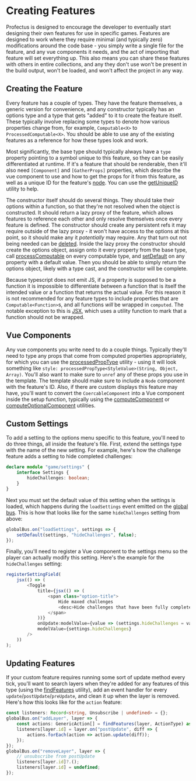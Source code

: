 # Creating Features

Profectus is designed to encourage the developer to eventually start designing their own features for use in specific games. Features are designed to work where they require minimal (and typically zero) modifications around the code base - you simply write a single file for the feature, and any vue components it needs, and the act of importing that feature will set everything up. This also means you can share these features with others in entire collections, and any they don't use won't be present in the build output, won't be loaded, and won't affect the project in any way.

## Creating the Feature

Every feature has a couple of types. They have the feature themselves, a generic version for convenience, and any constructor typically has an options type and a type that gets "added" to it to create the feature itself. These typically involve replacing some types to denote how various properties change from, for example, `Computable<X>` to `ProcessedComputable<X>`. You should be able to use any of the existing features as a reference for how these types look and work.

Most significantly, the base type should typically always have a `type` property pointing to a symbol unique to this feature, so they can be easily differentiated at runtime. If it's a feature that should be renderable, then it'll also need `[Component]` and `[GatherProps]` properties, which describe the vue component to use and how to get the props for it from this feature, as well as a unique ID for the feature's [node](./nodes). You can use the [getUniqueID](/api/modules/features/feature#getuniqueid) utility to help.

The constructor itself should do several things. They should take their options within a function, so that they're not resolved when the object is constructed. It should return a lazy proxy of the feature, which allows features to reference each other and only resolve themselves once every feature is defined. The constructor should create any persistent refs it may require outside of the lazy proxy - it won't have access to the options at this point, so it should make any it _potentially_ may require. Any that turn out not being needed can be [deleted](/api/modules/game/persistence#deletepersistent). Inside the lazy proxy the constructor should create the options object, assign onto it every property from the base type, call [processComputable](/api/modules/util/computed#processcomputable) on every computable type, and [setDefault](/api/modules/features/feature#setdefault) on any property with a default value. Then you should be able to simply return the options object, likely with a type cast, and the constructor will be complete.

Because typescript does not emit JS, if a property is supposed to be a function it is impossible to differentiate between a function that is itself the intended value or a function that returns the actual value. For this reason it is not recommended for any feature types to include properties that are `Computable<Function>`s, and all functions _will_ be wrapped in `computed`. The notable exception to this is [JSX](../important-concepts/coercable#render-functions-jsx), which uses a utility function to mark that a function should not be wrapped.

## Vue Components

Any vue components you write need to do a couple things. Typically they'll need to type any props that come from computed properties appropriately, for which you can use the [processedPropType](/api/modules/util/vue#processedproptype) utility - using it will look something like `style: processedPropType<StyleValue>(String, Object, Array)`. You'll also want to make sure to `unref` any of these props you use in the template. The template should make sure to include a `Node` component with the feature's ID. Also, if there are custom displays this feature may have, you'll want to convert the `CoercableComponent` into a Vue component inside the setup function, typically using the [computeComponent](/api/modules/util/vue#computecomponent) or [computeOptionalComponent](/api/modules/util/vue#computeoptionalcomponent) utilities.

## Custom Settings

To add a setting to the options menu specific to this feature, you'll need to do three things, all inside the feature's file. First, extend the settings type with the name of the new setting. For example, here's how the challenge feature adds a setting to hide completed challenges:

```ts
declare module "game/settings" {
    interface Settings {
        hideChallenges: boolean;
    }
}
```

Next you must set the default value of this setting when the settings is loaded, which happens during the `loadSettings` event emitted on the [global bus](/api/modules/game/events#globalbus). This is how that looks like for the same `hideChallenges` setting from above:

```ts
globalBus.on("loadSettings", settings => {
    setDefault(settings, "hideChallenges", false);
});
```

Finally, you'll need to register a Vue component to the settings menu so the player can actually modify this setting. Here's the example for the `hideChallenges` setting:

```ts
registerSettingField(
    jsx(() => (
        <Toggle
            title={jsx(() => (
                <span class="option-title">
                    Hide maxed challenges
                    <desc>Hide challenges that have been fully completed.</desc>
                </span>
            ))}
            onUpdate:modelValue={value => (settings.hideChallenges = value)}
            modelValue={settings.hideChallenges}
        />
    ))
);
```

## Updating Features

If your custom feature requires running some sort of update method every tick, you'll want to search layers when they're added for any features of this type (using the [findFeatures](/api/modules/features/feature#findfeatures) utility), add an event handler for every `update`/`postUpdate`/`preUpdate`, and clean it up when the layer is removed. Here's how this looks like for the `action` feature:

```ts
const listeners: Record<string, Unsubscribe | undefined> = {};
globalBus.on("addLayer", layer => {
    const actions: GenericAction[] = findFeatures(layer, ActionType) as GenericAction[];
    listeners[layer.id] = layer.on("postUpdate", diff => {
        actions.forEach(action => action.update(diff));
    });
});
globalBus.on("removeLayer", layer => {
    // unsubscribe from postUpdate
    listeners[layer.id]?.();
    listeners[layer.id] = undefined;
});
```
